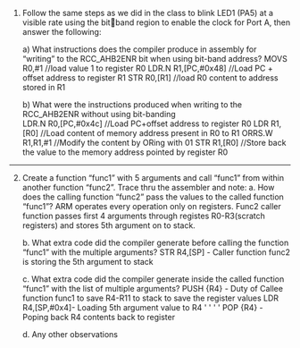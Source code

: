 1) Follow the same steps as we did in the class to blink LED1 (PA5) at a visible rate using the bitband region to enable the clock for Port A, then answer the following:

	a)	What instructions does the compiler produce in assembly for “writing” to the RCC_AHB2ENR bit when using bit-band address?
		MOVS	R0,#1		//load value 1 to register R0
		LDR.N	R1,[PC,#0x48]	//Load PC + offset address to register R1
		STR	R0,[R1]		//load R0 content to address stored in R1

	b)	What were the instructions produced when writing to the RCC_AHB2ENR without using bit-banding	
		LDR.N	R0,[PC,#0x4c]	//Load PC+offset address to register R0
		LDR	R1,[R0]		//Load content of memory address present in R0 to R1 
		ORRS.W	R1,R1,#1	//Modify the content by ORing with 01
		STR	R1,[R0]		//Store back the value to the memory address pointed by register R0

--------------------------------------------------------------------------------------------------------------------

2. Create a function “func1” with 5 arguments and call “func1” from within another function “func2”. Trace thru the assembler and note:
	a. How does the calling function “func2” pass the values to the called function “func1”?
		ARM operates every operation only on registers.
		Func2 caller function passes first 4 arguments through registes R0-R3(scratch registers) and stores 5th argument on to stack.
		

	b. What extra code did the compiler generate before calling the function “func1” with the multiple arguments?
		STR R4,[SP] - Caller function func2 is storing the 5th argument to stack

	c. What extra code did the compiler generate inside the called function “func1” with the list of multiple arguments?
		PUSH {R4} 	- 	Duty of Callee function func1 to save R4-R11 to stack to save the register values
		LDR R4,[SP,#0x4]-	Loading 5th argument value to R4
			'
			'
			'
			'
		POP {R4}	-	Poping back R4 contents back to register

	d. Any other observations
